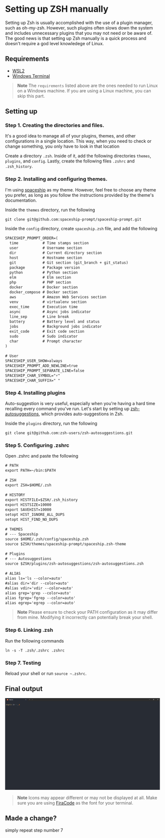 # Setting up ZSH manually

Setting up Zsh is usually accomplished with the use of a plugin manager, such as oh-my-zsh. However, such plugins often slows down the system and includes unnecessary plugins that you may not need or be aware of. The good news is that setting up Zsh manually is a quick process and doesn't require a god level knowledege of Linux.

## Requirements
- [WSL2](https://learn.microsoft.com/en-us/windows/wsl/install)
- [Windows Terminal](https://apps.microsoft.com/store/detail/windows-terminal/9N0DX20HK701)
> **Note** The `requirements` listed above are the ones needed to run Linux on a Windows machine. If you are using a Linux machine, you can skip this part.

## Setting up
### Step 1. Creating the directories and files. 
It's a good idea to manage all of your plugins, themes, and other configurations in a single location. This way, when you need to check or change something, you only have to look in that location

Create a directory `.zsh`. Inside of it, add the following directories `themes`, `plugins`, and `config`. Lastly, create the following files `.zshrc` and `.zsh_history`.

### Step 2. Installing and configuring themes.
I'm using [spaceship](https://spaceship-prompt.sh/) as my theme. However, feel free to choose any theme you prefer, as long as you follow the instructions provided by the theme's documentation.

Inside the `themes` directory, run the following 
```
git clone git@github.com:spaceship-prompt/spaceship-prompt.git
```
Inside the `config` directory, create `spaceship.zsh` file, and add the following
```
SPACESHIP_PROMPT_ORDER=(
  time           # Time stamps section
  user           # Username section
  dir            # Current directory section
  host           # Hostname section
  git            # Git section (git_branch + git_status)
  package        # Package version
  python         # Python section
  elm            # Elm section
  php            # PHP section
  docker         # Docker section
  docker_compose # Docker section
  aws            # Amazon Web Services section
  venv           # virtualenv section
  exec_time      # Execution time
  async          # Async jobs indicator
  line_sep       # Line break
  battery        # Battery level and status
  jobs           # Background jobs indicator
  exit_code      # Exit code section
  sudo           # Sudo indicator
  char           # Prompt character
)

# User
SPACESHIP_USER_SHOW=always
SPACESHIP_PROMPT_ADD_NEWLINE=true
SPACESHIP_PROMPT_SEPARATE_LINE=false
SPACESHIP_CHAR_SYMBOL="⚡"
SPACESHIP_CHAR_SUFFIX=" "
```

### Step 4. Installing plugins
Auto-suggestion is very useful, especially when you're having a hard time recalling every command you've run. Let's start by setting up [zsh-autosuggestions](https://github.com/zsh-users/zsh-autosuggestions), which provides auto-suggestions in Zsh.

Inside the `plugins` directory, run the following
```
git clone git@github.com:zsh-users/zsh-autosuggestions.git
```

### Step 5. Configuring .zshrc
Open .zshrc and paste the following
```
# PATH
export PATH=~/bin:$PATH

# ZSH
export ZSH=$HOME/.zsh

# HISTORY
export HISTFILE=$ZSH/.zsh_history
export HISTSIZE=10000
export SAVEHIST=10000
setopt HIST_IGNORE_ALL_DUPS
setopt HIST_FIND_NO_DUPS

# THEMES
# --- Spaceship
source $HOME/.zsh/config/spaceship.zsh
source $ZSH/themes/spaceship-prompt/spaceship.zsh-theme

# Plugins
# --- Autosuggestions
source $ZSH/plugins/zsh-autosuggestions/zsh-autosuggestions.zsh

# ALIAS
alias ls='ls --color=auto'
#alias dir='dir --color=auto'
#alias vdir='vdir --color=auto'
alias grep='grep --color=auto'
alias fgrep='fgrep --color=auto'
alias egrep='egrep --color=auto'
```
> **Note** Please ensure to check your PATH configuration as it may differ from mine. Modifying it incorrectly can potentially break your shell.

### Step 6. Linking .zsh
Run the following commands
```
ln -s -T .zsh/.zshrc .zshrc
```

### Step 7. Testing
Reload your shell or run `source ~.zshrc`.

## Final output
![image](./screenshot.png)
> **Note** Icons may appear different or may not be displayed at all. Make sure you are using [FiraCode](https://github.com/tonsky/FiraCode/wiki/Installing) as the font for your terminal. 

## Made a change?
simply repeat step number 7